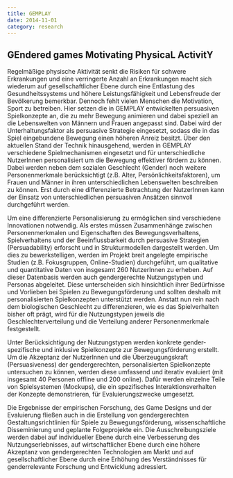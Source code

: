 ```yaml
---
title: GEMPLAY
date: 2014-11-01
category: research
---
```


## GEndered games Motivating PhysicaL ActivitY

Regelmäßige physische Aktivität senkt die Risiken für schwere Erkrankungen und eine verringerte Anzahl an Erkrankungen macht sich wiederum auf gesellschaftlicher Ebene durch eine Entlastung des Gesundheitssystems und höhere Leistungsfähigkeit und Lebensfreude der Bevölkerung bemerkbar. Dennoch fehlt vielen Menschen die Motivation, Sport zu betreiben. Hier setzen die in GEMPLAY entwickelten persuasiven Spielkonzepte an, die zu mehr Bewegung animieren und dabei speziell an die Lebenswelten von Männern und Frauen angepasst sind. Dabei wird der Unterhaltungsfaktor als persuasive Strategie eingesetzt, sodass die in das Spiel eingebundene Bewegung einen höheren Anreiz besitzt.
Über den aktuellen Stand der Technik hinausgehend, werden in GEMPLAY verschiedene Spielmechanismen eingesetzt und für unterschiedliche NutzerInnen personalisiert um die Bewegung effektiver fördern zu können. Dabei werden neben dem sozialen Geschlecht (Gender) noch weitere Personenmerkmale berücksichtigt (z.B. Alter, Persönlichkeitsfaktoren), um Frauen und Männer in ihren unterschiedlichen Lebenswelten beschreiben zu können. Erst durch eine differenzierte Betrachtung der NutzerInnen kann der Einsatz von unterschiedlichen persuasiven Ansätzen sinnvoll durchgeführt werden.

Um eine differenzierte Personalisierung zu ermöglichen sind verschiedene Innovationen notwendig. Als erstes müssen Zusammenhänge zwischen Personenmerkmalen und Eigenschaften des Bewegungsverhaltens, Spielverhaltens und der Beeinflussbarkeit durch persuasive Strategien (Persuadability) erforscht und in Strukturmodellen dargestellt werden. Um dies zu bewerkstelligen, werden im Projekt breit angelegte empirische Studien (z.B. Fokusgruppen, Online-Studien) durchgeführt, um qualitative und quantitative Daten von insgesamt 260 NutzerInnen zu erheben. Auf dieser Datenbasis werden auch gendergerechte Nutzungstypen und Personas abgeleitet. Diese unterscheiden sich hinsichtlich ihrer Bedürfnisse und Vorlieben bei Spielen zu Bewegungsförderung und sollten deshalb mit personalisierten Spielkonzepten unterstützt werden. Anstatt nun rein nach dem biologischen Geschlecht zu differenzieren, wie es das Spielverhalten bisher oft prägt, wird für die Nutzungstypen jeweils die Geschlechterverteilung und die Verteilung anderer Personenmerkmale festgestellt.

Unter Berücksichtigung der Nutzungstypen werden konkrete gender-spezifische und inklusive Spielkonzepte zur Bewegungsförderung erstellt. Um die Akzeptanz der NutzerInnen und die Überzeugungskraft (Persuasiveness) der gendergerechten, personalisierten Spielkonzepte untersuchen zu können, werden diese umfassend und iterativ evaluiert (mit insgesamt 40 Personen offline und 200 online). Dafür werden einzelne Teile von Spielsystemen (Mockups), die ein spezifisches Interaktionsverhalten der Konzepte demonstrieren, für Evaluierungszwecke umgesetzt.

Die Ergebnisse der empirischen Forschung, des Game Designs und der Evaluierung fließen auch in die Erstellung von gendergerechten Gestaltungsrichtlinien für Spiele zu Bewegungsförderung, wissenschaftliche Disseminierung und geplante Folgeprojekte ein. Die Ausschreibungsziele werden dabei auf individueller Ebene durch eine Verbesserung des Nutzungserlebnisses, auf wirtschaftlicher Ebene durch eine höhere Akzeptanz von gendergerechten Technologien am Markt und auf gesellschaftlicher Ebene durch eine Erhöhung des Verständnisses für genderrelevante Forschung und Entwicklung adressiert.

